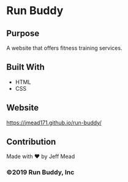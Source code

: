 # Run Buddy

## Purpose
A website that offers fitness training services.

## Built With
* HTML
* CSS

## Website
https://jmead171.github.io/run-buddy/

## Contribution
Made with ❤️ by Jeff Mead

### ©️2019 Run Buddy, Inc 
